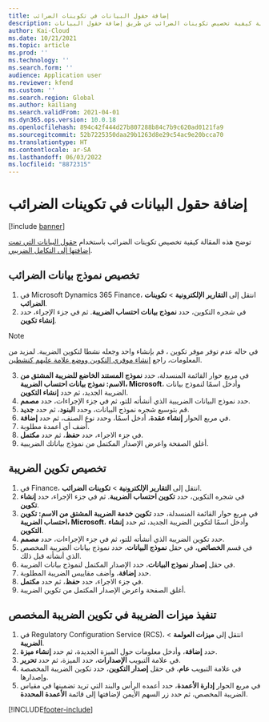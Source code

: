 ```yaml
---
title: إضافة حقول البيانات في تكوينات الضرائب
description: توضح هذه المقالة كيفية تخصيص تكوينات الضرائب عن طريق إضافة حقول البيانات.
author: Kai-Cloud
ms.date: 10/21/2021
ms.topic: article
ms.prod: ''
ms.technology: ''
ms.search.form: ''
audience: Application user
ms.reviewer: kfend
ms.custom: ''
ms.search.region: Global
ms.author: kailiang
ms.search.validFrom: 2021-04-01
ms.dyn365.ops.version: 10.0.18
ms.openlocfilehash: 894c42f444d27b807288b84c7b9c620ad0121fa9
ms.sourcegitcommit: 52b7225350daa29b1263d8e29c54ac9e20bcca70
ms.translationtype: HT
ms.contentlocale: ar-SA
ms.lasthandoff: 06/03/2022
ms.locfileid: "8872315"
---
```

# <a name="add-data-fields-in-tax-configurations"></a>إضافة حقول البيانات في تكوينات الضرائب

[!include [banner](../includes/banner.md)]

توضح هذه المقالة كيفية تخصيص تكوينات الضرائب باستخدام [حقول البيانات التي تمت إضافتها إلى التكامل الضريبي](tax-service-add-data-fields-tax-integration-by-extension.md).

## <a name="customize-the-tax-data-model"></a>تخصيص نموذج بيانات الضرائب

1. في Microsoft Dynamics 365 Finance، انتقل إلى **التقارير الإلكترونية** > **تكوينات الضرائب**.
2. في شجره التكوين، حدد **نموذج بيانات احتساب الضريبة**. ثم في جزء الإجراء، حدد **إنشاء تكوين**. 

  > [!NOTE] 
  > في حاله عدم توفر موفر تكوين ، قم بإنشاء واحد وجعله نشطا لتكوين الضريبة. لمزيد من المعلومات، راجع [إنشاء موفري التكوين ووضع علامة عليهم كنشطين](../../fin-ops-core/dev-itpro/analytics/tasks/er-configuration-provider-mark-it-active-2016-11.md).
  
3. في مربع حوار القائمة المنسدلة، حدد **نموذج المستند الخاضع للضريبة المشتق من الاسم: نموذج بيانات احتساب الضريبة، Microsoft**، وأدخل اسمًا لنموذج بيانات الضريبة الجديد، ثم حدد **إنشاء التكوين**.
4. حدد نموذج البيانات الضريبية الذي أنشأته للتو، ثم في جزء الإجراءات، حدد **مصمم**.
5. قم بتوسيع شجره نموذج البيانات، وحدد **البنود**، ثم حدد **جديد**.
6. في مربع الحوار **إنشاء عقدة**، أدخل اسمًا، وحدد نوع الصنف، ثم حدد **إضافة**.
7. أضف أي أعمدة مطلوبة.
8. في جزء الاجراء، حدد **حفظ**، ثم حدد **مكتمل**.
9. أغلق الصفحة واعرض الإصدار المكتمل من نموذج بياناتك الضريبية.

## <a name="customize-the-tax-configuration"></a>تخصيص تكوين الضريبة

1. في Finance، انتقل إلى **التقارير الإلكترونية** > **تكوينات الضرائب**.
2. في شجره التكوين، حدد **تكوين احتساب الضريبة**. ثم في جزء الإجراء، حدد **إنشاء تكوين**.
3. في مربع حوار القائمة المنسدلة، حدد **تكوين خدمة الضريبة المشتق من الاسم: تكوين احتساب الضريبة، Microsoft**، وأدخل اسمًا لتكوين الضريبة الجديد، ثم حدد **إنشاء التكوين**.
4. حدد تكوين الضريبة الذي أنشأته للتو، ثم في جزء الإجراءات، حدد **مصمم**.
5. في قسم **الخصائص**، في حقل **نموذج البيانات**، حدد نموذج بيانات الضريبة المخصص الذي أنشأته قبل ذلك.
6. في حقل **إصدار نموذج البيانات**، حدد الإصدار المكتمل لنموذج بيانات الضريبة.
7. حدد **إضافة**، وأضف مقاييس الضريبة المطلوبة.
8. في جزء الاجراء، حدد **حفظ**، ثم حدد **مكتمل**.
9. أغلق الصفحة واعرض الإصدار المكتمل من تكوين الضريبة.

## <a name="implement-tax-features-in-the-customized-tax-configuration"></a>تنفيذ ميزات الضريبة في تكوين الضريبة المخصص

1. في Regulatory Configuration Service (RCS)، انتقل إلى **ميزات العولمة** > **الضريبة**.
2. حدد **إضافة**، وأدخل معلومات حول الميزة الجديدة، ثم حدد **إنشاء ميزة**.
3. في علامة التبويب **الإصدارات**، حدد الميزة، ثم حدد **تحرير**.
4. في علامة التبويب **عام**، في حقل **إصدار التكوين**، حدد تكوين الضريبة المخصصة وإصدارها.
5. في مربع الحوار **إدارة الأعمدة**، حدد أعمده الرأس والبند التي تريد تضمينها في مقياس الضريبة المخصص، ثم حدد زر السهم الأيمن لإضافتها إلى قائمة **الأعمدة المحددة**.


[!INCLUDE[footer-include](../../includes/footer-banner.md)]
